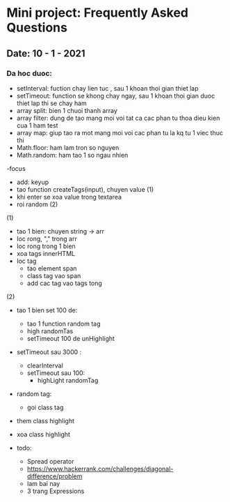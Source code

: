 # Mini project: Frequently Asked Questions

## Date: 10 - 1 - 2021

### Da hoc duoc:
- setInterval: fuction chay lien tuc , sau 1 khoan thoi gian thiet lap
- setTimeout: function se khong chay ngay, sau 1 khoan thoi gian duoc thiet lap thi se chay ham
- array split: bien 1 chuoi thanh array
- array filter: dung de tao mang moi voi tat ca cac phan tu thoa dieu kien cua 1 ham test
- array map: giup tao ra mot mang moi voi cac phan tu la kq tu 1 viec thuc thi 
- Math.floor: ham lam tron so nguyen
- Math.random: ham tao 1 so ngau nhien
  

-focus
- add: keyup
- tao function createTags(input), chuyen value (1)
- khi enter se xoa value trong textarea
- roi random (2)

(1)
- tao 1 bien: 	chuyen string -> arr
- loc rong, "," trong arr
- loc rong trong 1 bien
- xoa tags innerHTML
- loc tag 
  - tao element span
  - class tag vao span
  - add cac tag vao tags tong

(2)
- tao 1 bien set 100 de:
  - tao 1 function random tag
  - high randomTas
  - setTimeout 100 de unHighlight
- setTimeout sau 3000 :
  - clearInterval
  - setTimeout sau 100:
    - highLight randomTag	
  
- random tag:
  - goi class tag

- them class highlight
- xoa class highlight 


- todo:
  - Spread operator
  - https://www.hackerrank.com/challenges/diagonal-difference/problem
  - lam bai nay
  - 3 trang  Expressions